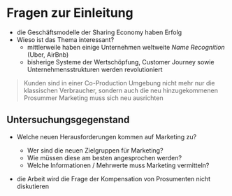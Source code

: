 # Fragen zur Einleitung

- die Geschäftsmodelle der Sharing Economy haben Erfolg
- Wieso ist das Thema interessant?
  - mittlerweile haben einige Unternehmen weltweite *Name Recognition* (Uber, AirBnb)
  - bisherige Systeme der Wertschöpfung, Customer Journey sowie Unternehmensstrukturen werden revolutioniert

> Kunden sind in einer Co-Production Umgebung nicht mehr nur die klassischen Verbraucher, sondern auch die neu hinzugekommenen Prosummer
> Marketing muss sich neu ausrichten
  
## Untersuchungsgegenstand

- Welche neuen Herausforderungen kommen auf Marketing zu?
  - Wer sind die neuen Zielgruppen für Marketing?
  - Wie müssen diese am besten angesprochen werden?
  - Welche Informationen / Mehrwerte muss Marketing vermitteln?

- die Arbeit wird die Frage der Kompensation von Prosumenten nicht diskutieren
  